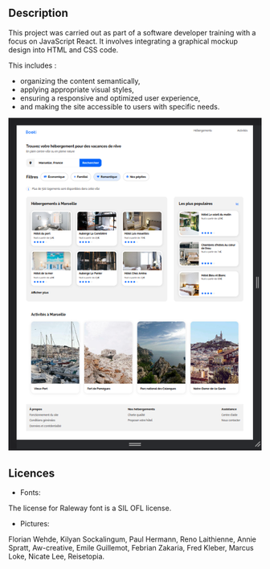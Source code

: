 ## Description

This project was carried out as part of a software developer training with a focus on JavaScript React. It involves integrating a graphical mockup design into HTML and CSS code.

This includes :
- organizing the content semantically,
- applying appropriate visual styles,
- ensuring a responsive and optimized user experience,
- and making the site accessible to users with specific needs.

![Screenshot of booki mockup integration on desktop (1440px](capture_ecran_1440px.png)


## Licences

* Fonts:

The license for Raleway font is a SIL OFL license.

* Pictures:

Florian Wehde, Kilyan Sockalingum, Paul Hermann, Reno Laithienne, Annie Spratt, Aw-creative, Emile Guillemot, Febrian Zakaria, Fred Kleber, Marcus Loke, Nicate Lee, Reisetopia.
